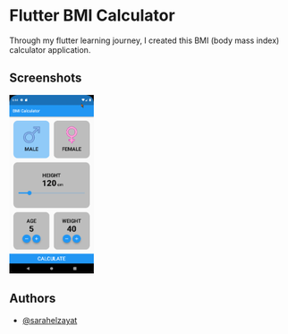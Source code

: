 
# Flutter BMI Calculator

Through my flutter learning journey, I created this BMI (body mass index) calculator application.



## Screenshots

<img src="https://github.com/SarahElzayat/BMI-Calculator-Flutter/blob/master/screenshots/qemu-system-x86_64_wqOXNe3QAo.gif" width="30%" height="30%"/>


## Authors

- [@sarahelzayat](https://www.github.com/sarahelzayat)
